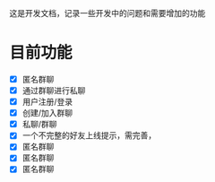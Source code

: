 这是开发文档，记录一些开发中的问题和需要增加的功能

# 目前功能

- [x] 匿名群聊
- [x] 通过群聊进行私聊
- [x] 用户注册/登录
- [x] 创建/加入群聊
- [x] 私聊/群聊
- [x] 一个不完整的好友上线提示，需完善，
- [x] 匿名群聊
- [x] 匿名群聊
- [x] 匿名群聊
